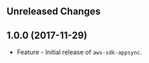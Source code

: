 Unreleased Changes
------------------

1.0.0 (2017-11-29)
------------------

* Feature - Initial release of `aws-sdk-appsync`.

